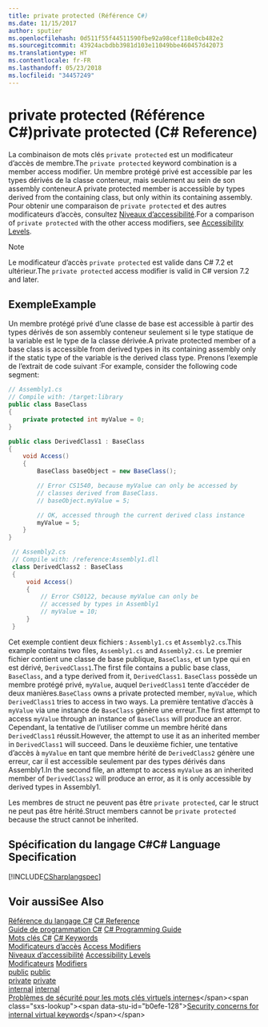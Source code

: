 ```yaml
---
title: private protected (Référence C#)
ms.date: 11/15/2017
author: sputier
ms.openlocfilehash: 0d511f55f44511590fbe92a98cef118e0cb482e2
ms.sourcegitcommit: 43924acbdbb3981d103e11049bbe460457d42073
ms.translationtype: HT
ms.contentlocale: fr-FR
ms.lasthandoff: 05/23/2018
ms.locfileid: "34457249"
---
```

# <a name="private-protected-c-reference"></a><span data-ttu-id="b0efe-102">private protected (Référence C#)</span><span class="sxs-lookup"><span data-stu-id="b0efe-102">private protected (C# Reference)</span></span>
<span data-ttu-id="b0efe-103">La combinaison de mots clés `private protected` est un modificateur d’accès de membre.</span><span class="sxs-lookup"><span data-stu-id="b0efe-103">The `private protected` keyword combination is a member access modifier.</span></span> <span data-ttu-id="b0efe-104">Un membre protégé privé est accessible par les types dérivés de la classe conteneur, mais seulement au sein de son assembly conteneur.</span><span class="sxs-lookup"><span data-stu-id="b0efe-104">A private protected member is accessible by types derived from the containing class, but only within its containing assembly.</span></span> <span data-ttu-id="b0efe-105">Pour obtenir une comparaison de `private protected` et des autres modificateurs d’accès, consultez [Niveaux d’accessibilité](../../../csharp/language-reference/keywords/accessibility-levels.md).</span><span class="sxs-lookup"><span data-stu-id="b0efe-105">For a comparison of `private protected` with the other access modifiers, see [Accessibility Levels](../../../csharp/language-reference/keywords/accessibility-levels.md).</span></span> 

> [!NOTE]
> <span data-ttu-id="b0efe-106">Le modificateur d’accès `private protected` est valide dans C# 7.2 et ultérieur.</span><span class="sxs-lookup"><span data-stu-id="b0efe-106">The `private protected` access modifier is valid in C# version 7.2 and later.</span></span>
   
## <a name="example"></a><span data-ttu-id="b0efe-107">Exemple</span><span class="sxs-lookup"><span data-stu-id="b0efe-107">Example</span></span>  
 <span data-ttu-id="b0efe-108">Un membre protégé privé d’une classe de base est accessible à partir des types dérivés de son assembly conteneur seulement si le type statique de la variable est le type de la classe dérivée.</span><span class="sxs-lookup"><span data-stu-id="b0efe-108">A private protected member of a base class is accessible from derived types in its containing assembly only if the static type of the variable is the derived class type.</span></span> <span data-ttu-id="b0efe-109">Prenons l’exemple de l’extrait de code suivant :</span><span class="sxs-lookup"><span data-stu-id="b0efe-109">For example, consider the following code segment:</span></span>  
  
 ```csharp
 // Assembly1.cs  
 // Compile with: /target:library  
 public class BaseClass
 {
     private protected int myValue = 0;
 }
 
 public class DerivedClass1 : BaseClass
 {
     void Access()
     {
         BaseClass baseObject = new BaseClass();
 
         // Error CS1540, because myValue can only be accessed by
         // classes derived from BaseClass.
         // baseObject.myValue = 5;  
 
         // OK, accessed through the current derived class instance
         myValue = 5;
     }
 }
```  
  
```csharp  
 // Assembly2.cs  
 // Compile with: /reference:Assembly1.dll  
 class DerivedClass2 : BaseClass
 {
     void Access()
     {
         // Error CS0122, because myValue can only be
         // accessed by types in Assembly1
         // myValue = 10;
     }
 }
```  
 <span data-ttu-id="b0efe-110">Cet exemple contient deux fichiers : `Assembly1.cs` et `Assembly2.cs`.</span><span class="sxs-lookup"><span data-stu-id="b0efe-110">This example contains two files, `Assembly1.cs` and `Assembly2.cs`.</span></span> <span data-ttu-id="b0efe-111">Le premier fichier contient une classe de base publique, `BaseClass`, et un type qui en est dérivé, `DerivedClass1`.</span><span class="sxs-lookup"><span data-stu-id="b0efe-111">The first file contains a public base class, `BaseClass`, and a type derived from it, `DerivedClass1`.</span></span> <span data-ttu-id="b0efe-112">`BaseClass` possède un membre protégé privé, `myValue`, auquel `DerivedClass1` tente d’accéder de deux manières.</span><span class="sxs-lookup"><span data-stu-id="b0efe-112">`BaseClass` owns a private protected member, `myValue`, which `DerivedClass1` tries to access in two ways.</span></span> <span data-ttu-id="b0efe-113">La première tentative d’accès à `myValue` via une instance de `BaseClass` génère une erreur.</span><span class="sxs-lookup"><span data-stu-id="b0efe-113">The first attempt to access `myValue` through an instance of `BaseClass` will produce an error.</span></span> <span data-ttu-id="b0efe-114">Cependant, la tentative de l’utiliser comme un membre hérité dans `DerivedClass1` réussit.</span><span class="sxs-lookup"><span data-stu-id="b0efe-114">However, the attempt to use it as an inherited member in `DerivedClass1` will succeed.</span></span>
<span data-ttu-id="b0efe-115">Dans le deuxième fichier, une tentative d’accès à `myValue` en tant que membre hérité de `DerivedClass2` génère une erreur, car il est accessible seulement par des types dérivés dans Assembly1.</span><span class="sxs-lookup"><span data-stu-id="b0efe-115">In the second file, an attempt to access `myValue` as an inherited member of `DerivedClass2` will produce an error, as it is only accessible by derived types in Assembly1.</span></span> 

 <span data-ttu-id="b0efe-116">Les membres de struct ne peuvent pas être `private protected`, car le struct ne peut pas être hérité.</span><span class="sxs-lookup"><span data-stu-id="b0efe-116">Struct members cannot be `private protected` because the struct cannot be inherited.</span></span>  
  
## <a name="c-language-specification"></a><span data-ttu-id="b0efe-117">Spécification du langage C#</span><span class="sxs-lookup"><span data-stu-id="b0efe-117">C# Language Specification</span></span>  
 [!INCLUDE[CSharplangspec](~/includes/csharplangspec-md.md)]  
  
## <a name="see-also"></a><span data-ttu-id="b0efe-118">Voir aussi</span><span class="sxs-lookup"><span data-stu-id="b0efe-118">See Also</span></span>  
 <span data-ttu-id="b0efe-119">[Référence du langage C#](../../../csharp/language-reference/index.md) </span><span class="sxs-lookup"><span data-stu-id="b0efe-119">[C# Reference](../../../csharp/language-reference/index.md) </span></span>  
 <span data-ttu-id="b0efe-120">[Guide de programmation C#](../../../csharp/programming-guide/index.md) </span><span class="sxs-lookup"><span data-stu-id="b0efe-120">[C# Programming Guide](../../../csharp/programming-guide/index.md) </span></span>  
 <span data-ttu-id="b0efe-121">[Mots clés C#](../../../csharp/language-reference/keywords/index.md) </span><span class="sxs-lookup"><span data-stu-id="b0efe-121">[C# Keywords](../../../csharp/language-reference/keywords/index.md) </span></span>  
 <span data-ttu-id="b0efe-122">[Modificateurs d’accès](../../../csharp/language-reference/keywords/access-modifiers.md) </span><span class="sxs-lookup"><span data-stu-id="b0efe-122">[Access Modifiers](../../../csharp/language-reference/keywords/access-modifiers.md) </span></span>  
 <span data-ttu-id="b0efe-123">[Niveaux d’accessibilité](../../../csharp/language-reference/keywords/accessibility-levels.md) </span><span class="sxs-lookup"><span data-stu-id="b0efe-123">[Accessibility Levels](../../../csharp/language-reference/keywords/accessibility-levels.md) </span></span>  
 <span data-ttu-id="b0efe-124">[Modificateurs](../../../csharp/language-reference/keywords/modifiers.md) </span><span class="sxs-lookup"><span data-stu-id="b0efe-124">[Modifiers](../../../csharp/language-reference/keywords/modifiers.md) </span></span>  
 <span data-ttu-id="b0efe-125">[public](../../../csharp/language-reference/keywords/public.md) </span><span class="sxs-lookup"><span data-stu-id="b0efe-125">[public](../../../csharp/language-reference/keywords/public.md) </span></span>  
 <span data-ttu-id="b0efe-126">[private](../../../csharp/language-reference/keywords/private.md) </span><span class="sxs-lookup"><span data-stu-id="b0efe-126">[private](../../../csharp/language-reference/keywords/private.md) </span></span>  
 <span data-ttu-id="b0efe-127">[internal](../../../csharp/language-reference/keywords/internal.md) </span><span class="sxs-lookup"><span data-stu-id="b0efe-127">[internal](../../../csharp/language-reference/keywords/internal.md) </span></span>  
 <span data-ttu-id="b0efe-128">[Problèmes de sécurité pour les mots clés virtuels internes](https://msdn.microsoft.com/library/heyd8kky(v=vs.110))</span><span class="sxs-lookup"><span data-stu-id="b0efe-128">[Security concerns for internal virtual keywords](https://msdn.microsoft.com/library/heyd8kky(v=vs.110))</span></span>

